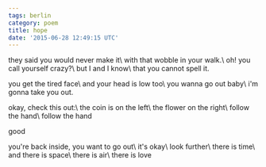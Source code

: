 ```yaml
---
tags: berlin
category: poem
title: hope
date: '2015-06-28 12:49:15 UTC'
---
```


they said you would never make it\\
with that wobble in your walk.\\
oh! you call yourself crazy?\\
but I and I know\\
that you cannot spell it.

you get the tired face\\
and your head is low too\\
you wanna go out baby\\
i'm gonna take you out.

okay, check this out:\\
the coin is on the left\\
the flower on the right\\
follow the hand\\
follow the hand

good

you're back inside, you want to go out\\
it's okay\\
look further\\
there is time\\
and there is space\\
there is air\\
there is love